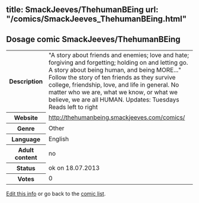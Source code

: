 title: SmackJeeves/ThehumanBEing
url: "/comics/SmackJeeves_ThehumanBEing.html"
---
Dosage comic SmackJeeves/ThehumanBEing
-----------------------------------------

<p id="msg"></p>
<script type="text/javascript">
if (window.location.search === '?edit_info_mail=sent_ok') {
  var elem = document.getElementById("msg");
  elem.innerHTML = 'Edited information sucessfully sent for review, which is usually done daily. Thanks!';
  elem.className = 'ok';
}
</script>
<table class="comicinfo">
<tr>
<th>Description</th><td>&quot;A story about friends and enemies; love and hate; forgiving and forgetting; holding on and letting go. A story about being human, and being MORE...&quot; Follow the story of ten friends as they survive college, friendship, love, and life in general. No matter who we are, what we know, or what we believe, we are all HUMAN. Updates: Tuesdays Reads left to right</td>
</tr>
<tr>
<th>Website</th><td><a href="http://thehumanbeing.smackjeeves.com/comics/">http://thehumanbeing.smackjeeves.com/comics/</a></td>
</tr>
<tr>
<th>Genre</th><td>Other</td>
</tr>
<tr>
<th>Language</th><td>English</td>
</tr>
<tr>
<th>Adult content</th><td>no</td>
</tr>
<tr>
<th>Status</th><td>ok on 18.07.2013</td>
</tr>
<tr>
<th>Votes</th><td>0</td>
</tr>
</table>

[Edit this info](SmackJeeves_ThehumanBEing_edit.html) or go back to the [comic list](../comic-index.html).
